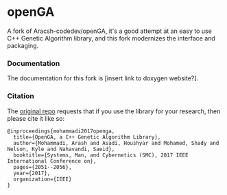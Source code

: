 # openGA

A fork of Aracsh-codedev/openGA, it's a good attempt at an easy to use C++
Genetic Algorithm library, and this fork modernizes the interface and packaging.

### Documentation

The documentation for this fork is [insert link to doxygen website?].

### Citation

The [original repo](https://github.com/Arash-codedev/openGA) requests that if
you use the library for your research, then please cite it like so:

```
@inproceedings{mohammadi2017openga,
  title={OpenGA, a C++ Genetic Algorithm Library},
  author={Mohammadi, Arash and Asadi, Houshyar and Mohamed, Shady and Nelson, Kyle and Nahavandi, Saeid},
  booktitle={Systems, Man, and Cybernetics (SMC), 2017 IEEE International Conference on},
  pages={2051--2056},
  year={2017},
  organization={IEEE}
}
```

